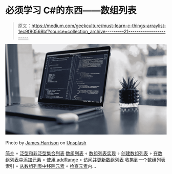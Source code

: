 # 必须学习 C#的东西——数组列表

> 原文：<https://medium.com/geekculture/must-learn-c-things-arraylist-1ec9f80568bf?source=collection_archive---------21----------------------->

![](img/f18e907b4a0d2abc1995bbc736cd5870.png)

Photo by [James Harrison](https://unsplash.com/@jstrippa?utm_source=unsplash&utm_medium=referral&utm_content=creditCopyText) on [Unsplash](https://unsplash.com/s/photos/programming?utm_source=unsplash&utm_medium=referral&utm_content=creditCopyText)

[简介](#609f)
∘ [泛型和非泛型集合列表](#ac46)
[数组列表](#15f8)
∘ [数组列表实现](#d4e4)
∘ [创建数组列表](#282b)
∘ [在数组列表中添加元素](#fa3b)
∘ [使用 addRange](#0743)
∘ [访问并更新数组列表](#47b6) 收集到一个数组列表索引
∘ [从数组列表中移除元素](#9b74)
∘ [检查元素](#72ee)内…